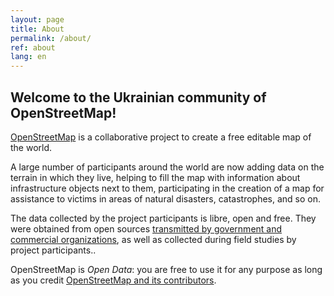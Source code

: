 ```yaml
---
layout: page
title: About
permalink: /about/
ref: about
lang: en
---
```


## Welcome to the Ukrainian community of OpenStreetMap!

[OpenStreetMap](http://openstreetmap.org/) is a collaborative project to create a free editable map of the world.

A large number of participants around the world are now adding data on the terrain in which they live, helping to fill the map with information about infrastructure objects next to them, participating in the creation of a map for assistance to victims in areas of natural disasters, catastrophes, and so on.

The data collected by the project participants is libre, open and free. They were obtained from open sources [transmitted by government and commercial organizations](http://www.openstreetmap.org/copyright#contributors), as well as collected during field studies by project participants..

OpenStreetMap is *Open Data*: you are free to use it for any purpose as long as you credit [OpenStreetMap and its contributors](http://www.openstreetmap.org/copyright).
